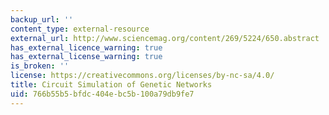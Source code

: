 ```yaml
---
backup_url: ''
content_type: external-resource
external_url: http://www.sciencemag.org/content/269/5224/650.abstract
has_external_licence_warning: true
has_external_license_warning: true
is_broken: ''
license: https://creativecommons.org/licenses/by-nc-sa/4.0/
title: Circuit Simulation of Genetic Networks
uid: 766b55b5-bfdc-404e-bc5b-100a79db9fe7
---
```


